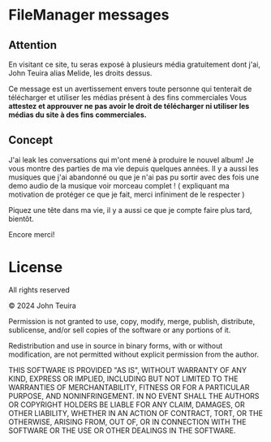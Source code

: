 # FileManager messages

## Attention

En visitant ce site, tu seras exposé à plusieurs média gratuitement dont j'ai, John Teuira alias Melide, les droits dessus. 

Ce message est un avertissement envers toute personne qui tenterait de télécharger et utiliser les médias présent à des fins commerciales
Vous **attestez et approuver ne pas avoir le droit de télécharger ni utiliser les médias du site à des fins commerciales.**

## Concept

J'ai leak les conversations qui m'ont mené à produire le nouvel album! Je vous montre des parties de ma vie depuis quelques années. Il y a aussi les musiques que j'ai abandonné ou que je n'ai pas pu sortir avec des fois une demo audio de la musique voir morceau complet ! ( expliquant ma motivation de protéger ce que je fait, merci infiniment de le respecter ) 

Piquez une tête dans ma vie, il y a aussi ce que je compte faire plus tard, bientôt. 

Encore merci!

# License

All rights reserved

© 2024 John Teuira

Permission is not granted to use, copy, modify, merge, publish, distribute, sublicense, and/or sell copies of the software or any portions of it.

Redistribution and use in source in binary forms, with or without modification, are not permitted without explicit permission from the author.

THIS SOFTWARE IS PROVIDED "AS IS", WITHOUT WARRANTY OF ANY KIND, EXPRESS OR IMPLIED, INCLUDING BUT NOT LIMITED TO THE WARRANTIES OF MERCHANTABILITY, FITNESS OR FOR A PARTICULAR PURPOSE, AND NONINFRINGEMENT. IN NO EVENT SHALL THE AUTHORS OR COPYRIGHT HOLDERS BE LIABLE FOR ANY CLAIM, DAMAGES, OR OTHER LIABILITY, WHETHER IN AN ACTION OF CONTRACT, TORT, OR THE OTHERWISE, ARISING FROM, OUT OF, OR IN CONNECTION WITH THE SOFTWARE OR THE USE OR OTHER DEALINGS IN THE SOFTWARE.